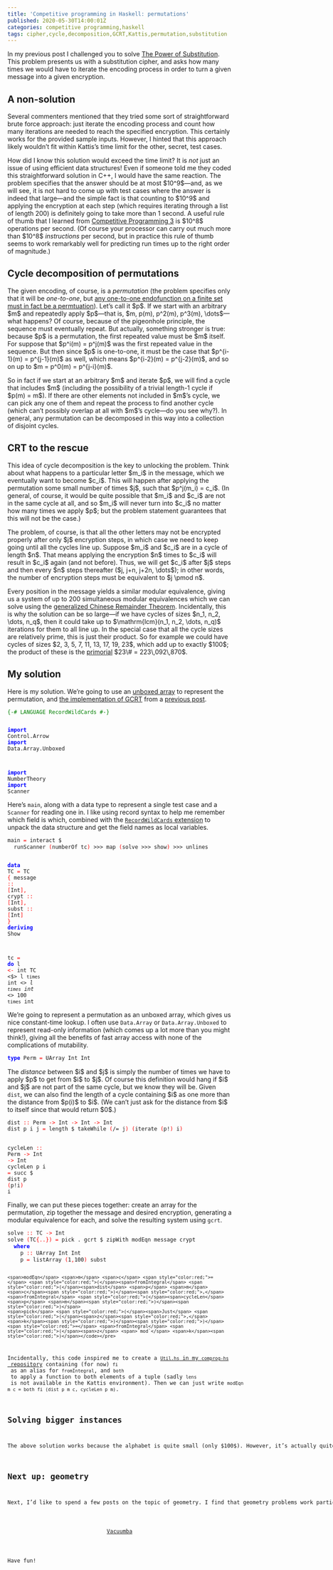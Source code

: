 ```yaml
---
title: 'Competitive programming in Haskell: permutations'
published: 2020-05-30T14:00:01Z
categories: competitive programming,haskell
tags: cipher,cycle,decomposition,GCRT,Kattis,permutation,substitution
---
```


<p>In my previous post I challenged you to solve <a href="https://open.kattis.com/problems/substitution">The Power of Substitution</a>. This problem presents us with a substitution cipher, and asks how many times we would have to iterate the encoding process in order to turn a given message into a given encryption.</p>
<h2 id="a-non-solution">A non-solution</h2>
<p>Several commenters mentioned that they tried some sort of straightforward brute force approach: just iterate the encoding process and count how many iterations are needed to reach the specified encryption. This certainly works for the provided sample inputs. However, I hinted that this approach likely wouldn’t fit within Kattis’s time limit for the other, secret, test cases.</p>
<p>How did I know this solution would exceed the time limit? It is <em>not</em> just an issue of using efficient data structures! Even if someone told me they coded this straightforward solution in C++, I would have the same reaction. The problem specifies that the answer should be at most $10^9$—and, as we will see, it is not hard to come up with test cases where the answer is indeed that large—and the simple fact is that counting to $10^9$ and applying the encryption at each step (which requires iterating through a list of length 200) is definitely going to take more than 1 second. A useful rule of thumb that I learned from <a href="https://cpbook.net/">Competitive Programming 3</a> is $10^8$ operations per second. (Of course your processor can carry out much more than $10^8$ <em>instructions</em> per second, but in practice this rule of thumb seems to work remarkably well for predicting run times up to the right order of magnitude.)</p>
<h2 id="cycle-decomposition-of-permutations">Cycle decomposition of permutations</h2>
<p>The given encoding, of course, is a <em>permutation</em> (the problem specifies only that it will be <em>one-to-one</em>, but <a href="https://mathlesstraveled.com/2020/03/17/ways-to-prove-a-bijection/">any one-to-one endofunction on a finite set must in fact be a permtuation</a>). Let’s call it $p$. If we start with an arbitrary $m$ and repeatedly apply $p$—that is, $m, p(m), p^2(m), p^3(m), \dots$—what happens? Of course, because of the pigeonhole principle, the sequence must eventually repeat. But actually, something stronger is true: because $p$ is a permutation, the first repeated value must be $m$ itself. For suppose that $p^i(m) = p^j(m)$ was the first repeated value in the sequence. But then since $p$ is one-to-one, it must be the case that $p^{i-1}(m) = p^{j-1}(m)$ as well, which means $p^{i-2}(m) = p^{j-2}(m)$, and so on up to $m = p^0(m) = p^{j-i}(m)$.</p>
<p>So in fact if we start at an arbitrary $m$ and iterate $p$, we will find a cycle that includes $m$ (including the possibility of a trivial length-1 cycle if $p(m) = m$). If there are other elements not included in $m$’s cycle, we can pick any one of them and repeat the process to find another cycle (which can’t possibly overlap at all with $m$’s cycle—do you see why?). In general, any permutation can be decomposed in this way into a collection of disjoint cycles.</p>
<h2 id="crt-to-the-rescue">CRT to the rescue</h2>
<p>This idea of cycle decomposition is the key to unlocking the problem. Think about what happens to a particular letter $m_i$ in the message, which we eventually want to become $c_i$. This will happen after applying the permutation some small number of times $j$, such that $p^j(m_i) = c_i$. (In general, of course, it would be quite possible that $m_i$ and $c_i$ are not in the same cycle at all, and so $m_i$ will never turn into $c_i$ no matter how many times we apply $p$; but the problem statement guarantees that this will not be the case.)</p>
<p>The problem, of course, is that all the other letters may not be encrypted properly after only $j$ encryption steps, in which case we need to keep going until all the cycles line up. Suppose $m_i$ and $c_i$ are in a cycle of length $n$. That means applying the encryption $n$ times to $c_i$ will result in $c_i$ again (and not before). Thus, we will get $c_i$ after $j$ steps and then every $n$ steps thereafter ($j, j+n, j+2n, \dots$); in other words, the number of encryption steps must be equivalent to $j \pmod n$.</p>
<p>Every position in the message yields a similar modular equivalence, giving us a system of up to 200 simultaneous modular equivalences which we can solve using the <a href="https://byorgey.wordpress.com/2020/03/03/competitive-programming-in-haskell-modular-arithmetic-part-2/">generalized Chinese Remainder Theorem</a>. Incidentally, this is why the solution can be so large—if we have cycles of sizes $n_1, n_2, \dots, n_q$, then it could take up to $\mathrm{lcm}(n_1, n_2, \dots, n_q)$ iterations for them to all line up. In the special case that all the cycle sizes are relatively prime, this is just their product. So for example we could have cycles of sizes $2, 3, 5, 7, 11, 13, 17, 19, 23$, which add up to exactly $100$; the product of these is the <a href="https://en.wikipedia.org/wiki/Primorial">primorial</a> $23\# = 223\,092\,870$.</p>
<h2 id="my-solution">My solution</h2>
<p>Here is my solution. We’re going to use an <a href="https://hackage.haskell.org/package/array-0.5.4.0/docs/Data-Array-Unboxed.html">unboxed array</a> to represent the permutation, and <a href="https://github.com/byorgey/comprog-hs/blob/master/NumberTheory.hs">the implementation of GCRT</a> from a <a href="https://byorgey.wordpress.com/2020/03/03/competitive-programming-in-haskell-modular-arithmetic-part-2/">previous post</a>.</p>
<pre class="sourceCode haskell"><code class="sourceCode haskell"><span style="color:green;">{-# LANGUAGE RecordWildCards #-}</span>

<span style="color:blue;font-weight:bold;">import</span>           <span>Control.Arrow</span>
<span style="color:blue;font-weight:bold;">import</span>           <span>Data.Array.Unboxed</span>

<span style="color:blue;font-weight:bold;">import</span>           <span>NumberTheory</span>
<span style="color:blue;font-weight:bold;">import</span>           <span>Scanner</span></code></pre>
<p>Here’s <code>main</code>, along with a data type to represent a single test case and a <code>Scanner</code> for reading one in. I like using record syntax to help me remember which field is which, combined with the <a href="https://ocharles.org.uk/posts/2014-12-04-record-wildcards.html"><code>RecordWildCards</code> extension</a> to unpack the data structure and get the field names as local variables.</p>
<pre class="sourceCode haskell"><code class="sourceCode haskell"><span>main</span> <span style="color:red;">=</span> <span>interact</span> <span>$</span>
  <span>runScanner</span> <span style="color:red;">(</span><span>numberOf</span> <span>tc</span><span style="color:red;">)</span> <span>&gt;&gt;&gt;</span> <span>map</span> <span style="color:red;">(</span><span>solve</span> <span>&gt;&gt;&gt;</span> <span>show</span><span style="color:red;">)</span> <span>&gt;&gt;&gt;</span> <span>unlines</span>

<span style="color:blue;font-weight:bold;">data</span> <span>TC</span> <span style="color:red;">=</span> <span>TC</span> <span style="color:red;">{</span> <span>message</span> <span style="color:red;">::</span> <span style="color:red;">[</span><span>Int</span><span style="color:red;">]</span><span style="color:red;">,</span> <span>crypt</span> <span style="color:red;">::</span> <span style="color:red;">[</span><span>Int</span><span style="color:red;">]</span><span style="color:red;">,</span> <span>subst</span> <span style="color:red;">::</span> <span style="color:red;">[</span><span>Int</span><span style="color:red;">]</span> <span style="color:red;">}</span>
  <span style="color:blue;font-weight:bold;">deriving</span> <span>Show</span>

<span>tc</span> <span style="color:red;">=</span> <span style="color:blue;font-weight:bold;">do</span>
  <span>l</span> <span style="color:red;">&lt;-</span> <span>int</span>
  <span>TC</span> <span>&lt;$&gt;</span> <span>l</span> <span>`times`</span> <span>int</span> <span>&lt;*&gt;</span> <span>l</span> <span>`times`</span> <span>int</span> <span>&lt;*&gt;</span> <span class="hs-num">100</span> <span>`times`</span> <span>int</span></code></pre>
<p>We’re going to represent a permutation as an unboxed array, which gives us nice constant-time lookup. I often use <code>Data.Array</code> or <code>Data.Array.Unboxed</code> to represent read-only information (which comes up a lot more than you might think!), giving all the benefits of fast array access with none of the complications of mutability.</p>
<pre class="sourceCode haskell"><code class="sourceCode haskell"><span style="color:blue;font-weight:bold;">type</span> <span>Perm</span> <span style="color:red;">=</span> <span>UArray</span> <span>Int</span> <span>Int</span></code></pre>
<p>The <em>distance</em> between $i$ and $j$ is simply the number of times we have to apply $p$ to get from $i$ to $j$. Of course this definition would hang if $i$ and $j$ are not part of the same cycle, but we know they will be. Given <code>dist</code>, we can also find the length of a cycle containing $i$ as one more than the distance from $p(i)$ to $i$. (We can’t just ask for the distance from $i$ to itself since that would return $0$.)</p>
<pre class="sourceCode haskell"><code class="sourceCode haskell"><span>dist</span> <span style="color:red;">::</span> <span>Perm</span> <span style="color:red;">-&gt;</span> <span>Int</span> <span style="color:red;">-&gt;</span> <span>Int</span> <span style="color:red;">-&gt;</span> <span>Int</span>
<span>dist</span> <span>p</span> <span>i</span> <span>j</span> <span style="color:red;">=</span> <span>length</span> <span>$</span> <span>takeWhile</span> <span style="color:red;">(</span><span>/=</span> <span>j</span><span style="color:red;">)</span> <span style="color:red;">(</span><span>iterate</span> <span style="color:red;">(</span><span>p</span><span>!</span><span style="color:red;">)</span> <span>i</span><span style="color:red;">)</span>

<span>cycleLen</span> <span style="color:red;">::</span> <span>Perm</span> <span style="color:red;">-&gt;</span> <span>Int</span> <span style="color:red;">-&gt;</span> <span>Int</span>
<span>cycleLen</span> <span>p</span> <span>i</span> <span style="color:red;">=</span> <span>succ</span> <span>$</span> <span>dist</span> <span>p</span> <span style="color:red;">(</span><span>p</span><span>!</span><span>i</span><span style="color:red;">)</span> <span>i</span></code></pre>
<p>Finally, we can put these pieces together: create an array for the permutation, zip together the message and desired encryption, generating a modular equivalence for each, and solve the resulting system using <code>gcrt</code>.</p>
<pre class="sourceCode haskell"><code class="sourceCode haskell"><span>solve</span> <span style="color:red;">::</span> <span>TC</span> <span style="color:red;">-&gt;</span> <span>Int</span>
<span>solve</span> <span style="color:red;">(</span><span>TC</span><span style="color:red;">{</span><span style="color:red;">..</span><span style="color:red;">}</span><span style="color:red;">)</span> <span style="color:red;">=</span> <span>pick</span> <span>.</span> <span>gcrt</span> <span>$</span> <span>zipWith</span> <span>modEqn</span> <span>message</span> <span>crypt</span>
  <span style="color:blue;font-weight:bold;">where</span>
    <span>p</span> <span style="color:red;">::</span> <span>UArray</span> <span>Int</span> <span>Int</span>
    <span>p</span> <span style="color:red;">=</span> <span>listArray</span> <span style="color:red;">(</span><span class="hs-num">1</span><span style="color:red;">,</span><span class="hs-num">100</span><span style="color:red;">)</span> <span>subst</span>

    <span>modEqn</span> <span>m</span> <span>c</span> <span style="color:red;">=</span> <span style="color:red;">(</span><span>fromIntegral</span> <span style="color:red;">(</span><span>dist</span> <span>p</span> <span>m</span> <span>c</span><span style="color:red;">)</span><span style="color:red;">,</span> <span>fromIntegral</span> <span style="color:red;">(</span><span>cycleLen</span> <span>p</span> <span>m</span><span style="color:red;">)</span><span style="color:red;">)</span>
    <span>pick</span> <span style="color:red;">(</span><span>Just</span> <span style="color:red;">(</span><span>z</span><span style="color:red;">,</span><span>k</span><span style="color:red;">)</span><span style="color:red;">)</span> <span style="color:red;">=</span> <span>fromIntegral</span> <span style="color:red;">(</span><span>z</span> <span>`mod`</span> <span>k</span><span style="color:red;">)</span></code></pre>
<p>Incidentally, this code inspired me to create a <a href="https://github.com/byorgey/comprog-hs/blob/master/Util.hs"><code>Util.hs</code> in my <code>comprog-hs</code> repository</a> containing (for now) <code>fi</code> as an alias for <code>fromIntegral</code>, and <code>both</code> to apply a function to both elements of a tuple (sadly <code>lens</code> is not available in the Kattis environment). Then we can just write <code>modEqn m c = both fi (dist p m c, cycleLen p m)</code>.</p>
<h2 id="solving-bigger-instances">Solving bigger instances</h2>
<p>The above solution works because the alphabet is quite small (only $100$). However, it’s actually quite wasteful. For example, suppose that the given message consists of $200$ copies of the number $1$; then we will recompute the length of $1$’s cycle $200$ times. It’s easy to imagine a variant of this problem where both the message length and the alphabet size could be much larger. Then my solution above would be too slow. For example, suppose the permutation consists of one giant cycle of length $10^5$, and the message also has length $10^5$. We would traverse the entire cycle for every single character in the message, for a total of about $10^{10}$ operations—much too slow. This post has gotten long enough, but in another post I will show an alternative solution which I believe would work quickly enough even for such large inputs (assuming that the input was restricted such that the answer was still of a reasonable size!). The idea is to precompute the cycle decomposition of the permutation (in time proportional to the size of the alphabet), storing the information in such a way that for each pair of letters in the message and desired encryption, we can find the distance between them and the length of their cycle in constant time.</p>
<h2 id="next-up-geometry">Next up: geometry</h2>
<p>Next, I’d like to spend a few posts on the topic of geometry. I find that geometry problems work particularly well in Haskell (I don’t think I’ve solved a single geometry problem in Java). Let’s kick things off with a problem on the easier side:</p>
<div style="text-align:center;">
<p><a href="https://open.kattis.com/problems/vacuumba">Vacuumba</a></p>
</div>
<p>Have fun!</p>

